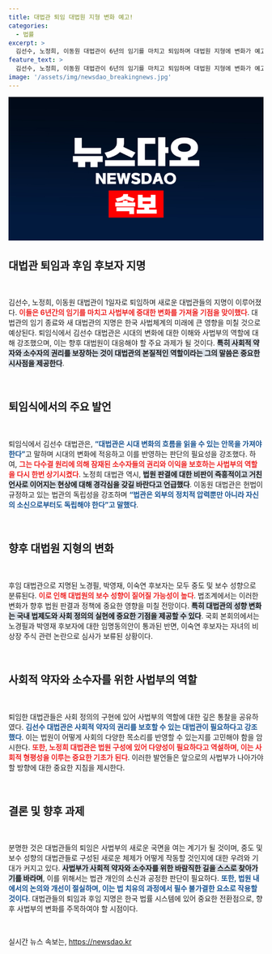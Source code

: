 ```yaml
---
title: 대법관 퇴임 대법원 지형 변화 예고!
categories:
  - 법률
excerpt: >
  김선수, 노정희, 이동원 대법관이 6년의 임기를 마치고 퇴임하며 대법원 지형에 변화가 예고된다. 후임으로는 중도·보수 성향의 후보자들이 지명되어, 법원 판결의 향방에 큰 영향을 미칠 것으로 보인다. 클릭해서 자세한 내용을 확인하세요!
feature_text: >
  김선수, 노정희, 이동원 대법관이 6년의 임기를 마치고 퇴임하며 대법원 지형에 변화가 예고된다. 후임으로는 중도·보수 성향의 후보자들이 지명되어, 법원 판결의 향방에 큰 영향을 미칠 것으로 보인다. 클릭해서 자세한 내용을 확인하세요!
image: '/assets/img/newsdao_breakingnews.jpg'
---
```


<p><img src="/assets/img/newsdao_breakingnews.jpg" alt="bookingtag 속보" /></p>

<h2 data-ke-size="size26">대법관 퇴임과 후임 후보자 지명</h2>

<p data-ke-size="size16">&nbsp;</p>

<p>김선수, 노정희, 이동원 대법관이 1일자로 퇴임하며 새로운 대법관들의 지명이 이루어졌다. <b><span style="color: #ee2323;">이들은 6년간의 임기를 마치고 사법부에 중대한 변화를 가져올 기점을 맞이했다</span></b>. 대법관의 임기 종료와 새 대법관의 지명은 한국 사법체계의 미래에 큰 영향을 미칠 것으로 예상된다. 퇴임식에서 김선수 대법관은 시대의 변화에 대한 이해와 사법부의 역할에 대해 강조했으며, 이는 향후 대법원이 대응해야 할 주요 과제가 될 것이다. <b><span style="background-color: #21538527;">특히 사회적 약자와 소수자의 권리를 보장하는 것이 대법관의 본질적인 역할이라는 그의 말씀은 중요한 시사점을 제공한다</span></b>.</p>

<p data-ke-size="size16">&nbsp;</p>

<h2 data-ke-size="size26">퇴임식에서의 주요 발언</h2>

<p data-ke-size="size16">&nbsp;</p>

<p>퇴임식에서 김선수 대법관은, <b><span style="color: #1a5490;">“대법관은 시대 변화의 흐름을 읽을 수 있는 안목을 가져야 한다”</span></b>고 말하며 시대의 변화에 적응하고 이를 반영하는 판단의 필요성을 강조했다. 하여, <b><span style="color: #ee2323;">그는 다수결 원리에 의해 잠재된 소수자들의 권리와 이익을 보호하는 사법부의 역할을 다시 한번 상기시켰다</span></b>. 노정희 대법관 역시, <b><span style="background-color: #21538527;">법원 판결에 대한 비판이 즉흥적이고 거친 언사로 이어지는 현상에 대해 경각심을 갖길 바란다고 언급했다</span></b>. 이동원 대법관은 헌법이 규정하고 있는 법관의 독립성을 강조하며 <b><span style="color: #1a5490;">“법관은 외부의 정치적 압력뿐만 아니라 자신의 소신으로부터도 독립해야 한다”고 말했다</span></b>.</p>

<p data-ke-size="size16">&nbsp;</p>

<h2 data-ke-size="size26">향후 대법원 지형의 변화</h2>

<p data-ke-size="size16">&nbsp;</p>

<p>후임 대법관으로 지명된 노경필, 박영재, 이숙연 후보자는 모두 중도 및 보수 성향으로 분류된다. <b><span style="color: #ee2323;">이로 인해 대법원의 보수 성향이 짙어질 가능성이 높다</span></b>. 법조계에서는 이러한 변화가 향후 법원 판결과 정책에 중요한 영향을 미칠 전망이다. <b><span style="background-color: #21538527;">특히 대법관의 성향 변화는 국내 법제도와 사회 정의의 실현에 중요한 기점을 제공할 수 있다</span></b>. 국회 본회의에서는 노경필과 박영재 후보자에 대한 임명동의안이 통과된 반면, 이숙연 후보자는 자녀의 비상장 주식 관련 논란으로 심사가 보류된 상황이다.</p>

<p data-ke-size="size16">&nbsp;</p>

<h2 data-ke-size="size26">사회적 약자와 소수자를 위한 사법부의 역할</h2>

<p data-ke-size="size16">&nbsp;</p>

<p>퇴임한 대법관들은 사회 정의의 구현에 있어 사법부의 역할에 대한 깊은 통찰을 공유하였다. <b><span style="color: #1a5490;">김선수 대법관은 사회적 약자의 권리를 보호할 수 있는 대법관이 필요하다고 강조했다</span></b>. 이는 법원이 어떻게 사회의 다양한 목소리를 반영할 수 있는지를 고민해야 함을 암시한다. <b><span style="color: #ee2323;">또한, 노정희 대법관은 법원 구성에 있어 다양성이 필요하다고 역설하며, 이는 사회적 형평성을 이루는 중요한 기초가 된다</span></b>. 이러한 발언들은 앞으로의 사법부가 나아가야 할 방향에 대한 중요한 지침을 제시한다.</p>

<p data-ke-size="size16">&nbsp;</p>

<h2 data-ke-size="size26">결론 및 향후 과제</h2>

<p data-ke-size="size16">&nbsp;</p>

<p>분명한 것은 대법관들의 퇴임은 사법부의 새로운 국면을 여는 계기가 될 것이며, 중도 및 보수 성향의 대법관들로 구성된 새로운 체제가 어떻게 작동할 것인지에 대한 우려와 기대가 커지고 있다. <b><span style="background-color: #21538527;">사법부가 사회적 약자와 소수자를 위한 바람직한 길을 스스로 찾아가기를 바라며</span></b>, 이를 위해서는 법관 개인의 소신과 공정한 판단이 필요하다. <b><span style="color: #1a5490;">또한, 법원 내에서의 논의와 개선이 절실하며, 이는 법 치유의 과정에서 필수 불가결한 요소로 작용할 것이다</span></b>. 대법관들의 퇴임과 후임 지명은 한국 법률 시스템에 있어 중요한 전환점으로, 향후 사법부의 변화를 주목하여야 할 시점이다.</p>

<p data-ke-size="size16">&nbsp;</p>
실시간 뉴스 속보는, <a href="https://newsdao.kr" rel="dofollow">https://newsdao.kr</a>


